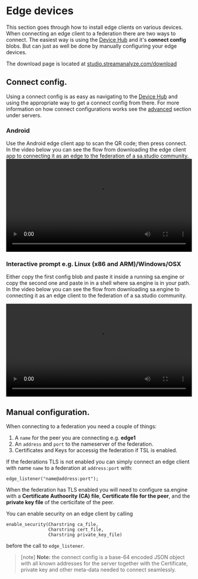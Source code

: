 # Edge devices

This section goes through how to install edge clients on various devices.
When connecting an edge client to a federation there are two ways to connect.
The easiest way is using the [Device Hub](!#/device_hub/) and it's **connect 
config** blobs. But can just as well be done by manually configuring your edge
devices.

The download page is located at [studio.streamanalyze.com/download](!https://studio.streamanalyze.com/download)

## Connect config.
Using a connect config is as easy as navigating to the 
[Device Hub](!#/device_hub/) and using the appropriate way to get a connect config from there. For more information on how connect configurations works see
the [advanced](/docs/md/servers/advanced.md) section under servers.

### Android
Use the Android edge client app to scan the QR code; then press
connect. In the video below you can see the flow from downloading the
edge client app to connecting it as an edge to the federation of a
sa.studio community.  <video style="width: 100%"  controls> <source
src="https://s3-eu-west-1.amazonaws.com/dl.streamanalyze.com/gifs/connect_android.webm"
type="video/webm"> Your browser does not support the video tag.
</video>


### Interactive prompt e.g. Linux (x86 and ARM)/Windows/OSX

Either copy the first config blob and paste it inside a running
sa.engine or copy the second one and paste in in a shell where
sa.engine is in your path.  In the video below you can see the flow
from downloading sa.engine to connecting it as an edge client to the
federation of a sa.studio community.

<video style="width: 100%"  controls>
<source src="https://s3-eu-west-1.amazonaws.com/dl.streamanalyze.com/gifs/connect_terminal_edge.webm" type="video/webm">
Your browser does not support the video tag.
</video>

## Manual configuration.
When connecting to a federation you need a couple of things:

1. A `name` for the peer you are connecting e.g. **edge1**
2. An `address` and `port` to the nameserver of the federation.
3. Certificates and Keys for accessig the federation if TSL is enabled.

If the federations TLS is not enabled you can simply connect an edge
client with name `name` to a federation at `address:port` with:

```
edge_listener("name@address:port");
```

When the federation has TLS enabled you will need to configure sa.engine
with a **Certificate Authoority (CA) file**, **Certificate file for the peer**, 
and the **private key file** of the certicifate of the peer.

You can enable security on an edge client by calling
```
enable_security(Charstring ca_file, 
                Charstring cert_file,
                Charstring private_key_file)
```
before the call to `edge_listener`.

> [note]  **Note:** the connect config is a base-64 encoded JSON object with all known addresses for the server together with the Certificate, private key and other 
meta-data needed to connect seamlessly. 
